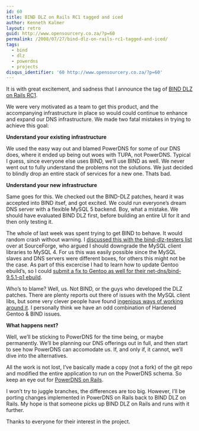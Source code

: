 ```yaml
---
id: 60
title: BIND DLZ on Rails RC1 tagged and iced
author: Kenneth Kalmer
layout: retro
guid: http://www.opensourcery.co.za/?p=60
permalink: /2008/07/27/bind-dlz-on-rails-rc1-tagged-and-iced/
tags:
  - bind
  - dlz
  - powerdns
  - projects
disqus_identifier: '60 http://www.opensourcery.co.za/?p=60'
---
```


It is with great excitement, and sadness that I announce the tag of [BIND DLZ on Rails RC1][1].

We were very motivated as a team to get this product, and the accompanying infrastructure in place so would could continue to enhance and expand our DNS infrastructure. We made two fatal mistakes in trying to achieve this goal:

**Understand your existing infrastructure**

We used the easy way out and blamed PowerDNS for some of our DNS does, where it ended up being out woes with TUPA, not PowerDNS. Typical I guess, since everyone else uses BIND, we&#8217;ll use BIND as well. We never went out to fully understand the problems not the solutions. We just decided to blindly drop an entire stack of services for a new one. Thats bad.

**Understand your new infrastructure**

Same goes for this. We checked out the BIND-DLZ patches, heard it was accepted into BIND itsef, and got excited. We could run everyone&#8217;s dream DNS server with a flexible MySQL 5 backend. Boy, what a mistake. We should have evaluated BIND DLZ first, before building an entire UI for it and then only testing it.

The whole of last week was spent trying to get BIND to behave. It would random crash without warning. I <a href="http://article.gmane.org/gmane.network.dns.bind9.dlz/1952" target="_blank">discussed this with the bind-dlz-testers list</a> over at SourceForge, who argued I should downgrade the MySQL client libraries to MySQL 4. For us this was easily possible since the MySQL slaves and DNS servers were different boxes, for others this might not be the case. As part of this excercise I had to learn how to update Gentoo ebuild&#8217;s, so I could <a href="http://bugs.gentoo.org/show_bug.cgi?id=180720" target="_blank">submit a fix to Gentoo as well for their net-dns/bind-9.5.1-p1 ebuild</a>.

Who&#8217;s to blame? Well, us. Not BIND, or the guys who developed the DLZ patches. There are plenty reports out there of issues with the MySQL client libs, but some very clever people have found <a href="http://www.ripe.net/ripe/meetings/ripe-55/presentations/forsberg-bind-dlz-experience.pdf" target="_blank">ingenious ways of working around it</a>. I personally think we have an odd combination of Hardened Gentoo & BIND issues.

**What happens next?**

Well, we&#8217;ll be sticking to PowerDNS for the time being, or maybe permanently. We&#8217;ll be planning our DNS offerings out in full, and then start to see how PowerDNS can accomodate us. If, and only if, it cannot, we&#8217;ll dive into the alternatives.

All the work is not lost, I&#8217;ve basically made a copy (not a fork) of the git repo and modified the entire application to run on the PowerDNS schema. So keep an eye out for [PowerDNS on Rails][2].

I won&#8217;t try to juggle branches, the differences are too big. However, I&#8217;ll be porting changes implemented in PowerDNS on Rails back to BIND DLZ on Rails. My hope is that someone picks up BIND DLZ on Rails and runs with it further.

Thanks to everyone for their interest in the project.

 [1]: https://github.com/kennethkalmer/bind-dlz-on-rails/
 [2]: https://github.com/kennethkalmer/powerdns-on-rails/
